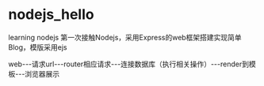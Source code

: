 # nodejs_hello
learning nodejs
第一次接触Nodejs，采用Express的web框架搭建实现简单Blog，模版采用ejs

web---请求url---router相应请求---连接数据库（执行相关操作）---render到模板---浏览器展示

